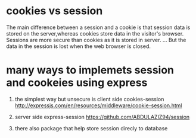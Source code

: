 # cookies vs session

The main difference between a session and a cookie is that session data is stored on the 
server,whereas cookies store data in the visitor's browser. Sessions are more secure than 
cookies as it is stored in server. ... But the data in the session is lost when the web 
browser is closed.

# many ways to implemets session and cookeies using express
1. the simplest way but unsecure is client side cookies-session
http://expressjs.com/en/resources/middleware/cookie-session.html

2. server side express-session 
https://github.com/ABDULAZIZ94/session

3. there also package that help store session direcly to database

